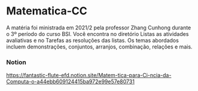 # Matematica-CC

A matéria foi ministrada em 2021/2 pela professor Zhang Cunhong durante o 3º período do curso BSI.
Você encontra no diretório Listas as atividades avaliativas e no Tarefas as resoluções das listas.
Os temas abordados incluem demonstrações, conjuntos, arranjos, combinação, relações e mais.

### Notion
https://fantastic-flute-efd.notion.site/Matem-tica-para-Ci-ncia-da-Computa-o-a44ebb609124415ba972e99e57e80731

